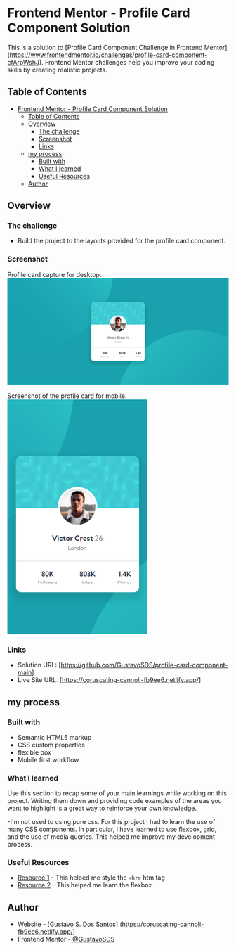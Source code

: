 # Frontend Mentor - Profile Card Component Solution

This is a solution to [Profile Card Component Challenge in Frontend Mentor] (https://www.frontendmentor.io/challenges/profile-card-component-cfArpWshJ). Frontend Mentor challenges help you improve your coding skills by creating realistic projects.

## Table of Contents

- [Frontend Mentor - Profile Card Component Solution](#frontend-mentor---profile-card-component-solution)
  - [Table of Contents](#table-of-contents)
  - [Overview](#overview)
    - [The challenge](#the-challenge)
    - [Screenshot](#screenshot)
    - [Links](#links)
  - [my process](#my-process)
    - [Built with](#built-with)
    - [What I learned](#what-i-learned)
    - [Useful Resources](#useful-resources)
  - [Author](#author)


## Overview

### The challenge

- Build the project to the layouts provided for the profile card component.

### Screenshot

Profile card capture for desktop.
![](./images/profile-card-desktop.png)

Screenshot of the profile card for mobile.
![](./images/profile-card-mobile.png)

### Links

- Solution URL: [https://github.com/GustavoSDS/profile-card-component-main]
- Live Site URL: [https://coruscating-cannoli-fb9ee6.netlify.app/]

## my process

### Built with

- Semantic HTML5 markup
- CSS custom properties
- flexible box
- Mobile first workflow


### What I learned

Use this section to recap some of your main learnings while working on this project. Writing them down and providing code examples of the areas you want to highlight is a great way to reinforce your own knowledge.

-I'm not used to using pure css. For this project I had to learn the use of many CSS components. In particular, I have learned to use flexbox, grid, and the use of media queries. This helped me improve my development process.

### Useful Resources

- [Resource 1](http://thomashw.github.io/blog/2013/07/22/styling-a-horizontal-rule/) - This helped me style the `<hr>` htm tag
- [Resource 2](https://css-tricks.com/snippets/css/a-guide-to-flexbox/) - This helped me learn the flexbox
## Author

- Website - [Gustavo S. Dos Santos] (https://coruscating-cannoli-fb9ee6.netlify.app/)
- Frontend Mentor - [@GustavoSDS](https://www.frontendmentor.io/profile/GustavoSDS)